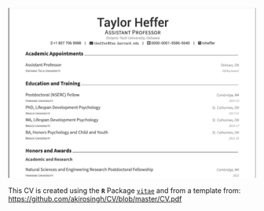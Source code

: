 [![](./img/cvPreview.png)](https://github.com/tvheffer/cv_heffer/CV.pdf)


This CV is created using the **`R`** Package [`vitae`](https://github.com/mitchelloharawild/vitae)
and from a template from: https://github.com/akirosingh/CV/blob/master/CV.pdf



